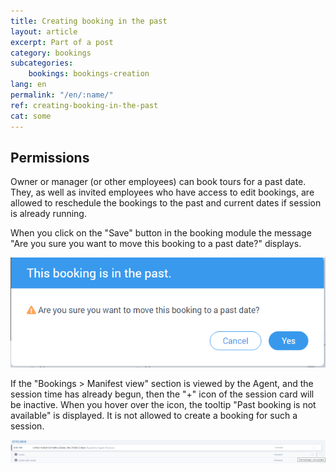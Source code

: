 ```yaml
---
title: Creating booking in the past
layout: article
excerpt: Part of a post
category: bookings
subcategories:
    bookings: bookings-creation
lang: en
permalink: "/en/:name/"
ref: creating-booking-in-the-past
cat: some
---
```


## **Permissions**

Owner or manager (or other employees) can book tours for a past date. They, as well as invited employees who have access to edit bookings, are allowed to reschedule the bookings to the past and current dates if session is already running. 

When you click on the "Save" button in the booking module the message "Are you sure you want to move this booking to a past date?" displays.

![Creating_booking_in_the_past1](/assets/images/creating_booking_in_the_past1.png)

If the "Bookings > Manifest view" section is viewed by the Agent, and the session time has already begun, then the "+" icon of the session card will be inactive. When you hover over the icon, the tooltip "Past booking is not available" is displayed. It is not allowed to create a booking for such a session.

![Creating_booking_in_the_past2](/assets/images/creating_booking_in_the_past2.png)
